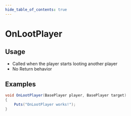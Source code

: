```yaml
---
hide_table_of_contents: true
---
```


# OnLootPlayer

## Usage

* Called when the player starts looting another player
* No Return behavior

## Examples

```csharp title=""
void OnLootPlayer(BasePlayer player, BasePlayer target)
{
    Puts("OnLootPlayer works!");
}
```
